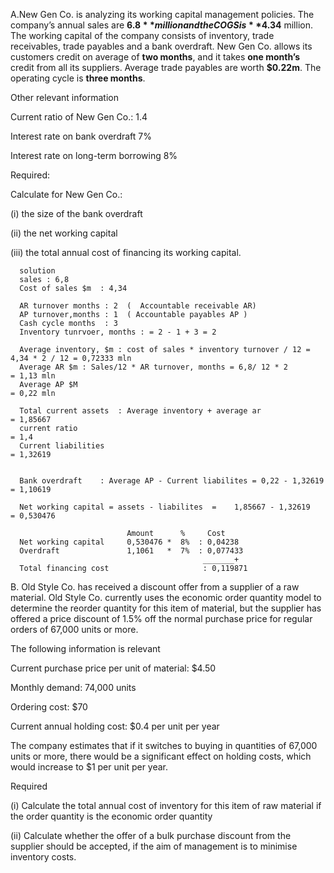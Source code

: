 A.New Gen Co. is analyzing its working capital management policies. The company’s annual sales are **$6.8** million and the COGS is **$4.34** million. The working capital of the company consists of inventory, trade receivables, trade payables and a bank overdraft. New Gen Co. allows its customers credit on average of **two months**, and it takes **one month’s** credit from all its suppliers. Average trade payables are worth **$0.22m**. The operating cycle is **three months**.
  
Other relevant information 
  
Current ratio of New Gen Co.: 1.4 
  
Interest rate on bank overdraft 7% 
  
Interest rate on long-term borrowing 8%
  
Required:
  
Calculate for New Gen Co.: 
  
(i) the size of the bank overdraft 
  
(ii) the net working capital 
  
(iii) the total annual cost of financing its working capital.

      solution
      sales : 6,8
      Cost of sales $m  : 4,34
      
      AR turnover months : 2  (  Accountable receivable AR)
      AP turnover,months : 1  ( Accountable payables AP ) 
      Cash cycle months  : 3 
      Inventory tunrvoer, months : = 2 - 1 + 3 = 2
      
      Average inventory, $m : cost of sales * inventory turnover / 12 =  4,34 * 2 / 12 = 0,72333 mln
      Average AR $m : Sales/12 * AR turnover, months = 6,8/ 12 * 2                      = 1,13 mln
      Average AP $M                                                                     = 0,22 mln
      
      Total current assets  : Average inventory + average ar                           = 1,85667
      current ratio                                                                     = 1,4
      Current liabilities                                                              = 1,32619
      
      
      Bank overdraft    : Average AP - Current liabilites = 0,22 - 1,32619               = 1,10619
      
      Net working capital = assets - liabilites  =    1,85667 - 1,32619                  = 0,530476
      
                              Amount      %     Cost            
      Net working capital     0,530476 *  8%  : 0,04238
      Overdraft               1,1061   *  7%  : 0,077433
                                               _______+
      Total financing cost                     : 0,119871
  

B. Old Style Co. has received a discount offer from a supplier of a raw material. Old Style Co. currently uses the economic order quantity model to determine the reorder quantity for this item of material, but the supplier has offered a price discount of 1.5% off the normal purchase price for regular orders of 67,000 units or more.
  
The following information is relevant 
  
Current purchase price per unit of material: $4.50 
  
Monthly demand: 74,000 units 
  
Ordering cost: $70 
  
Current annual holding cost: $0.4 per unit per year 
  
The company estimates that if it switches to buying in quantities of 67,000 units or more, there would be a significant effect on holding costs, which would increase to $1 per unit per year.
  
Required 
  
(i) Calculate the total annual cost of inventory for this item of raw material if the order quantity is the economic order quantity
  
(ii) Calculate whether the offer of a bulk purchase discount from the supplier should be accepted, if the aim of management is to minimise inventory costs.

 
